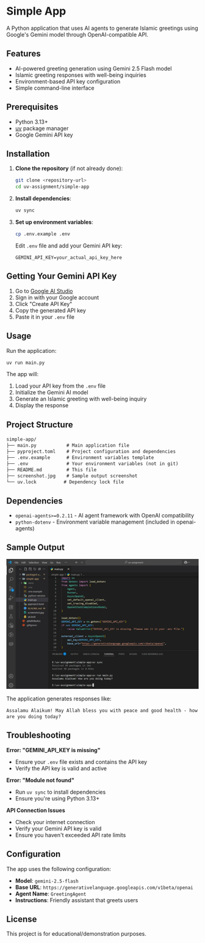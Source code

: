 # Simple App

A Python application that uses AI agents to generate Islamic greetings using Google's Gemini model through OpenAI-compatible API.

## Features

- AI-powered greeting generation using Gemini 2.5 Flash model
- Islamic greeting responses with well-being inquiries
- Environment-based API key configuration
- Simple command-line interface

## Prerequisites

- Python 3.13+
- [uv](https://docs.astral.sh/uv/) package manager
- Google Gemini API key

## Installation

1. **Clone the repository** (if not already done):
   ```bash
   git clone <repository-url>
   cd uv-assignment/simple-app
   ```

2. **Install dependencies**:
   ```bash
   uv sync
   ```

3. **Set up environment variables**:
   ```bash
   cp .env.example .env
   ```
   
   Edit `.env` file and add your Gemini API key:
   ```
   GEMINI_API_KEY=your_actual_api_key_here
   ```

## Getting Your Gemini API Key

1. Go to [Google AI Studio](https://aistudio.google.com/app/apikey)
2. Sign in with your Google account
3. Click "Create API Key"
4. Copy the generated API key
5. Paste it in your `.env` file

## Usage

Run the application:
```bash
uv run main.py
```

The app will:
1. Load your API key from the `.env` file
2. Initialize the Gemini AI model
3. Generate an Islamic greeting with well-being inquiry
4. Display the response

## Project Structure

```
simple-app/
├── main.py           # Main application file
├── pyproject.toml    # Project configuration and dependencies
├── .env.example      # Environment variables template
├── .env              # Your environment variables (not in git)
├── README.md         # This file
├── screenshot.jpg    # Sample output screenshot
└── uv.lock          # Dependency lock file
```

## Dependencies

- `openai-agents>=0.2.11` - AI agent framework with OpenAI compatibility
- `python-dotenv` - Environment variable management (included in openai-agents)

## Sample Output

![App Output](screenshot.jpg)

The application generates responses like:
```
Assalamu Alaikum! May Allah bless you with peace and good health - how are you doing today?
```

## Troubleshooting

**Error: "GEMINI_API_KEY is missing"**
- Ensure your `.env` file exists and contains the API key
- Verify the API key is valid and active

**Error: "Module not found"**
- Run `uv sync` to install dependencies
- Ensure you're using Python 3.13+

**API Connection Issues**
- Check your internet connection
- Verify your Gemini API key is valid
- Ensure you haven't exceeded API rate limits

## Configuration

The app uses the following configuration:
- **Model**: `gemini-2.5-flash`
- **Base URL**: `https://generativelanguage.googleapis.com/v1beta/openai`
- **Agent Name**: `GreetingAgent`
- **Instructions**: Friendly assistant that greets users

## License

This project is for educational/demonstration purposes.